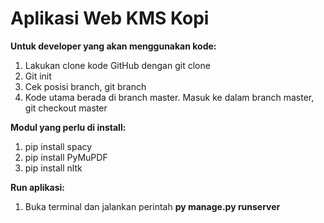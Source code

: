 # Aplikasi Web KMS Kopi

**Untuk developer yang akan menggunakan kode:**
1. Lakukan clone kode GitHub dengan git clone
2. Git init
3. Cek posisi branch, git branch
4. Kode utama berada di branch master. Masuk ke dalam branch master, git checkout master

**Modul yang perlu di install:**
1. pip install spacy
2. pip install PyMuPDF
3. pip install nltk

**Run aplikasi:**
1. Buka terminal dan jalankan perintah **py manage.py runserver**
